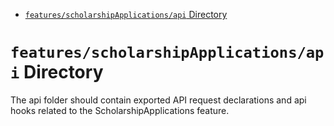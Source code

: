 <!-- START doctoc generated TOC please keep comment here to allow auto update -->
<!-- DON'T EDIT THIS SECTION, INSTEAD RE-RUN doctoc TO UPDATE -->

- [`features/scholarshipApplications/api` Directory](#featuresscholarshipapplicationsapi-directory)

<!-- END doctoc generated TOC please keep comment here to allow auto update -->

# `features/scholarshipApplications/api` Directory

The api folder should contain exported API request declarations and api hooks related to the ScholarshipApplications feature.
